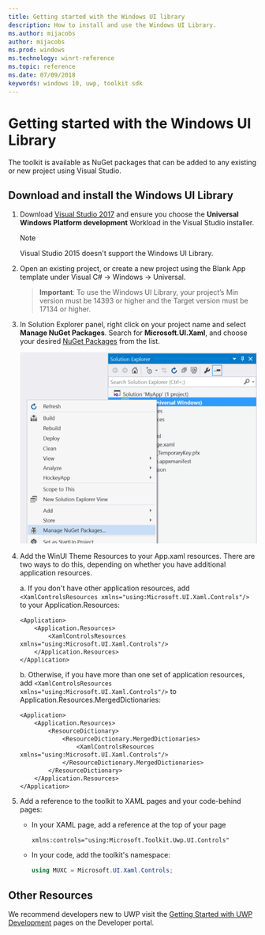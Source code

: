 ```yaml
---
title: Getting started with the Windows UI library
description: How to install and use the Windows UI Library. 
ms.author: mijacobs
author: mijacobs
ms.prod: windows
ms.technology: winrt-reference
ms.topic: reference
ms.date: 07/09/2018
keywords: windows 10, uwp, toolkit sdk
---
```


# Getting started with the Windows UI Library

The toolkit is available as NuGet packages that can be added to any existing or new project using Visual Studio.

## Download and install the Windows UI Library

1. Download [Visual Studio 2017](https://developer.microsoft.com/windows/downloads) and ensure you choose the **Universal Windows Platform development** Workload in the Visual Studio installer.

    > [!NOTE]
    Visual Studio 2015 doesn't support the Windows UI Library. 

2. Open an existing project, or create a new project using the Blank App template under Visual C# -> Windows -> Universal.  
    > **Important**:  To use the Windows UI Library, your project’s Min version must be 14393 or higher and the Target version must be 17134 or higher.   

3. In Solution Explorer panel, right click on your project name and select **Manage NuGet Packages**. Search for **Microsoft.UI.Xaml**, and choose your desired [NuGet Packages](nuget-packages.md) from the list.

    ![NuGet Packages](images/ManageNugetPackages.png "Manage NuGet Packages Image")

4. Add the WinUI Theme Resources to your App.xaml resources. There are two ways to do this, depending on whether you have additional application resources. 

    a. If you don't have other application resources, 
    add `<XamlControlsResources xmlns="using:Microsoft.UI.Xaml.Controls"/>` to your Application.Resources: 

    ``` XAML
    <Application>
        <Application.Resources>
            <XamlControlsResources xmlns="using:Microsoft.UI.Xaml.Controls"/> 
        </Application.Resources>
    </Application>
    ```

    b. Otherwise, if you have more than one set of application resources, add `<XamlControlsResources xmlns="using:Microsoft.UI.Xaml.Controls"/>` to  Application.Resources.MergedDictionaries:

    ``` XAML
    <Application>
        <Application.Resources>
            <ResourceDictionary>
                <ResourceDictionary.MergedDictionaries>
                    <XamlControlsResources  xmlns="using:Microsoft.UI.Xaml.Controls"/>
                </ResourceDictionary.MergedDictionaries> 
            </ResourceDictionary>
        </Application.Resources>
    </Application>
    ```



5. Add a reference to the toolkit to XAML pages and your code-behind pages:

    * In your XAML page, add a reference at the top of your page

        ```xaml
        xmlns:controls="using:Microsoft.Toolkit.Uwp.UI.Controls"
        ```

    * In your code, add the toolkit's namespace: 

        ```c#
        using MUXC = Microsoft.UI.Xaml.Controls;
        ```



## Other Resources 

We recommend developers new to UWP visit the [Getting Started with UWP Development](https://developer.microsoft.com/windows/getstarted) pages on the Developer portal. 


